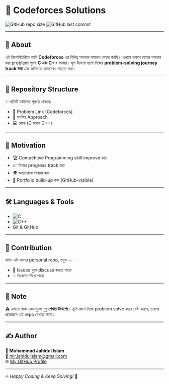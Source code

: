 # 🚀 Codeforces Solutions

![GitHub repo size](https://img.shields.io/github/repo-size/Jahid-mjr/Codeforces-Solutions?color=blue)
![GitHub last commit](https://img.shields.io/github/last-commit/Jahid-mjr/Codeforces-Solutions?color=green)

---

## 📖 About

এই রিপোজিটরিতে আমি **Codeforces** এর বিভিন্ন সমস্যার সমাধান শেয়ার করছি।
এখানে থাকবে আমার সমাধান করা problem গুলো **C এবং C++** ভাষায়।
মূল উদ্দেশ্য হলো নিজের **problem-solving journey track করা** এবং ভবিষ্যতে অন্যদেরও সাহায্য করা।

---

## 📂 Repository Structure

✨ প্রতিটি ফাইলের শুরুতে থাকবে:
- 🔗 Problem Link (Codeforces)
- 📝 সংক্ষিপ্ত Approach
- 💻 কোড (C অথবা C++)

---

## 🎯 Motivation

- 🏆 Competitive Programming skill improve করা
- 📈 নিজের progress track করা
- 🌍 অন্যদেরকে সাহায্য করা
- 💼 Portfolio build-up করা (GitHub-visible)

---

## 🛠️ Languages & Tools

- ![C](https://img.shields.io/badge/C-language-blue.svg?logo=c&logoColor=white)
- ![C++](https://img.shields.io/badge/C++-language-blue.svg?logo=c%2B%2B&logoColor=white)
- Git & GitHub

---

## 🤝 Contribution

যদিও এটা আমার personal repo, তবুও —
- 🐛 Issues খুলে discuss করতে পারো
- 💡 সাজেশন দিতে পারো

---

## 📌 Note

⚠️ এখানে থাকা কোডগুলো শুধু **শেখার উদ্দেশ্যে**।
তুমি আগে নিজে problem solve করার চেষ্টা করবে, তারপর প্রয়োজনে এই repo দেখতে পারো।

---

## ✍️ Author

👤 **Muhammad Jahidul Islam**  
📧 mjr.jahidulislam@gmail.com  
🌐 [My GitHub Profile](https://github.com/Jahid-mjr)  

---

🔥 *Happy Coding & Keep Solving!* 🚀



